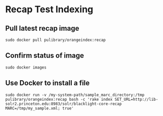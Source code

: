 # Recap Test Indexing

## Pull latest recap image
```sudo docker pull pulibrary/orangeindex:recap```
## Confirm status of image
```sudo docker images```
## Use Docker to install a file
```sudo docker run -v /my-system-path/sample_marc_directory:/tmp pulibrary/orangeindex:recap bash -c 'rake index SET_URL=http://lib-solr2.princeton.edu:8983/solr/blacklight-core-recap MARC=/tmp/my_sample.xml; true'```
